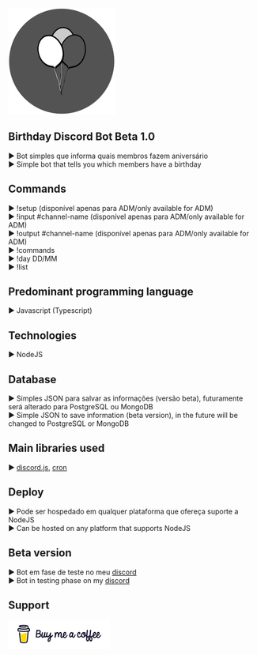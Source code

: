 ![Logo](https://github.com/RodrigoEnable/birthday-discord-bot-beta/blob/main/birthday-enable-logo.svg)

## Birthday Discord Bot Beta 1.0

► Bot simples que informa quais membros fazem aniversário  
► Simple bot that tells you which members have a birthday

## Commands

► !setup (disponível apenas para ADM/only available for ADM)  
► !input #channel-name (disponível apenas para ADM/only available for ADM)  
► !output #channel-name (disponível apenas para ADM/only available for ADM)  
► !commands  
► !day DD/MM  
► !list

## Predominant programming language

► Javascript (Typescript)

## Technologies

► NodeJS

## Database

► Simples JSON para salvar as informações (versão beta), futuramente será alterado para PostgreSQL ou MongoDB  
► Simple JSON to save information (beta version), in the future will be changed to PostgreSQL or MongoDB

## Main libraries used

► [discord.js](https://github.com/discordjs/discord.js), [cron](https://github.com/kelektiv/node-cron)

## Deploy

► Pode ser hospedado em qualquer plataforma que ofereça suporte a NodeJS  
► Can be hosted on any platform that supports NodeJS

## Beta version

► Bot em fase de teste no meu [discord](https://discord.gg/VzZx9JX)  
► Bot in testing phase on my [discord](https://discord.gg/VzZx9JX)

## Support

[![BuyCoffeeLogo](https://github.com/RodrigoEnable/birthday-discord-bot-beta/blob/main/buy-me-a-coffee-small.png)](https://buymeacoffee.com/rodrigoenable)
